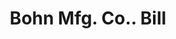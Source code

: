 ---
doi: 10.7916/D84F32RK
date_other: '1880'
date_other_textual: 1880-1889
form: printed ephemera
genre:
- Invoices
name:
- Bohn Mfg. Co.
object_in_context_url: https://biggert.cul.columbia.edu/items/view/ave_biggert_00664
subject_hierarchical_geographic:
- St. Paul, Minnesota, United States
subject_name:
- Bohn Mfg. Co.
title: Bohn Mfg. Co.. Bill
sort_title: Bohn Mfg. Co.. Bill
call_number: ave_biggert_00664
coordinates:
- 44.94416666666666,-93.0936111111111
pid: ave_biggert_00664
identifiers: ave_biggert_00664
thumbnail: https://derivativo-2.library.columbia.edu/iiif/2/ldpd:345561/full/!256,256/0/native.jpg
permalink: /biggert/ave_biggert_00664/
layout: iiif-image-page
---